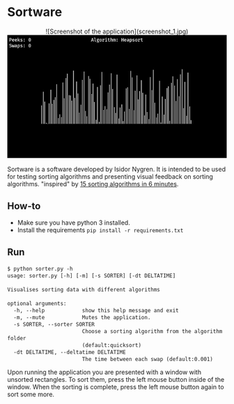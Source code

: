 # Sortware
<p align="center">
![Screenshot of the application](screenshot_1.jpg)
<img src="screenshot_1.jpg"/>
</p>

Sortware is a software developed by Isidor Nygren.
It is intended to be used for testing sorting algorithms and presenting visual
feedback on sorting algorithms.
"inspired" by [15 sorting algorithms in 6 minutes](https://www.youtube.com/watch?v=kPRA0W1kECg&t=29s).
## How-to
* Make sure you have python 3 installed.
* Install the requirements `pip install -r requirements.txt`
## Run
```
$ python sorter.py -h
usage: sorter.py [-h] [-m] [-s SORTER] [-dt DELTATIME]

Visualises sorting data with different algorithms

optional arguments:
  -h, --help            show this help message and exit
  -m, --mute            Mutes the application.
  -s SORTER, --sorter SORTER
                        Choose a sorting algorithm from the algorithm folder
                        (default:quicksort)
  -dt DELTATIME, --deltatime DELTATIME
                        The time between each swap (default:0.001)
```
Upon running the application you are presented with a window with unsorted rectangles.
To sort them, press the left mouse button inside of the window. When the sorting is complete,
press the left mouse button again to sort some more.
